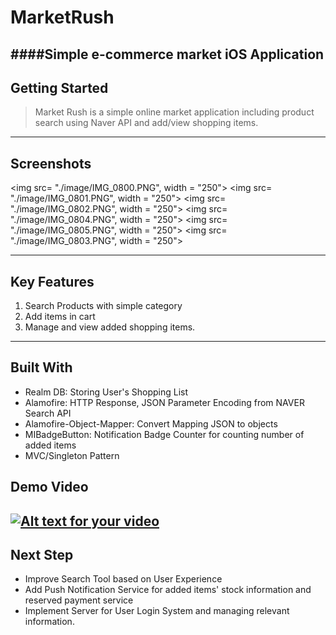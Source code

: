 # MarketRush
####Simple e-commerce market iOS Application
---
## Getting Started
> Market Rush is a simple online market application including product search using Naver API and add/view shopping items.

---
## Screenshots
<img src= "./image/IMG_0800.PNG", width = "250">    <img src= "./image/IMG_0801.PNG", width = "250">    <img src= "./image/IMG_0802.PNG", width = "250">
<img src= "./image/IMG_0804.PNG", width = "250">    <img src= "./image/IMG_0805.PNG", width = "250">    <img src= "./image/IMG_0803.PNG", width = "250">

----
## Key Features
1. Search Products with simple category
2. Add items in cart
3. Manage and view added shopping items.

---
## Built With
* Realm DB: Storing User's Shopping List
* Alamofire: HTTP Response, JSON Parameter Encoding from NAVER Search API
* Alamofire-Object-Mapper: Convert Mapping JSON to objects
* MIBadgeButton: Notification Badge Counter for counting number of added items
* MVC/Singleton Pattern

## Demo Video 
[![Alt text for your video](http://i67.tinypic.com/2j4qywz.png)](https://youtu.be/EiKkoTb3JsM)
----
## Next Step
* Improve Search Tool based on User Experience 
* Add Push Notification Service for added items' stock information and reserved payment service
* Implement Server for User Login System and managing relevant information.
